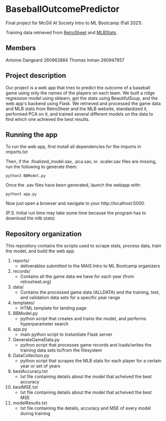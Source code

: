 # BaseballOutcomePredictor

Final project for McGill AI Society Intro to ML Bootcamp (Fall 2021). 

Training data retrieved from [RetroSheet](https://www.retrosheet.org/) and [MLBStats](https://www.mlb.com/stats/).

## Members

Antoine Dangeard 260962884
Thomas Inman 260947857

## Project description

Our project is a web app that tries to predict the outcome of a baseball game using only the names of the players on each team. We built
a ridge regression model using sklearn, got the stats using BeautifulSoup, and the web app's backend using Flask. We retrieved and processed the game data and MLB stats from RetroSheet and the MLB website, standardized it, performed PCA on it, and trained several different models on the data to find which one achieved the best results.

## Running the app

To run the web app, first install all dependencies for the imports in imports.txt

Then, if the .finalized_model.sav, .pca.sav, or .scaler.sav files are missing, run the following to generate them:

```
python3 BBModel.py
```

Once the .sav files have been generated, launch the webapp with:

```
python3 app.py
```

Now just open a browser and navigate to your http://localhost:5000.

(P.S. Initial run time may take some time because the program has to download the mlb stats)

## Repository organization

This repository contains the scripts used to scrape stats, process data, train the model, and build the web app.

1. reports/
	* deliverables submitted to the MAIS Intro to ML Bootcamp organizers
2. records/
	* Contains all the game data we have for each year (from retrosheet.org)
3. data/
	* Contains the processed game data (ALLDATA) and the training, test, and validation data sets for a specific year range
4. templates/
	* HTML template for landing page
5. BBModel.py
	* python script that creates and trains the model, and performs hyperparameter search
6. app.py
	* main python script to instantiate Flask server
6. GenerateGameData.py
	* python script that processes game records and loads/writes the training data sets to/from the filesystem
7. DataCollection.py
	* python script that scrapes the MLB stats for each player for a certain year or set of years
7. bestAccuracy.txt
	* txt file containing details about the model that acheived the best accuracy
7. bestMSE.txt
	* txt file containing details about the model that acheived the best MSE
7. modelResults.txt
	* txt file containing the details, accuracy and MSE of every model during training
